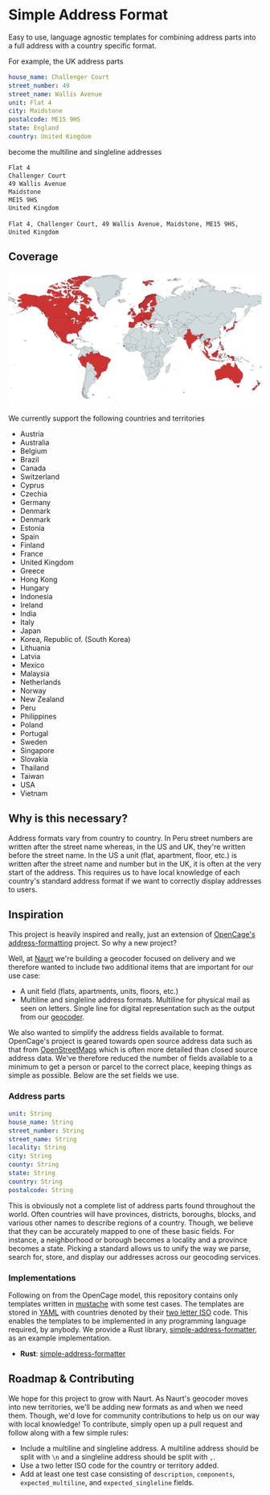 # Simple Address Format

Easy to use, language agnostic templates for combining address parts into a full address with a country specific format.

For example, the UK address parts

```yaml
house_name: Challenger Court
street_number: 49
street_name: Wallis Avenue
unit: Flat 4
city: Maidstone
postalcode: ME15 9HS
state: England
country: United Kingdom
```

become the multiline and singleline addresses

```
Flat 4
Challenger Court
49 Wallis Avenue
Maidstone
ME15 9HS
United Kingdom

Flat 4, Challenger Court, 49 Wallis Avenue, Maidstone, ME15 9HS, United Kingdom
```

## Coverage

![Simple Address Coverage](coverage.png)

We currently support the following countries and territories

- Austria
- Australia
- Belgium
- Brazil
- Canada
- Switzerland
- Cyprus
- Czechia
- Germany
- Denmark
- Denmark
- Estonia
- Spain
- Finland
- France
- United Kingdom
- Greece
- Hong Kong
- Hungary
- Indonesia
- Ireland
- India
- Italy
- Japan
- Korea, Republic of. (South Korea)
- Lithuania
- Latvia
- Mexico
- Malaysia
- Netherlands
- Norway
- New Zealand
- Peru
- Philippines
- Poland
- Portugal
- Sweden
- Singapore
- Slovakia
- Thailand
- Taiwan
- USA
- Vietnam

## Why is this necessary?

Address formats vary from country to country. In Peru street numbers are written after the street name whereas, in the US and UK, they're written before the street name. In the US a unit (flat, apartment, floor, etc.) is written after
the street name and number but in the UK, it is often at the very start of the address. This requires us to have local knowledge of each country's standard address format if we want to correctly display addresses to users.

## Inspiration

This project is heavily inspired and really, just an extension of [OpenCage's address-formatting](https://github.com/OpenCageData/address-formatting) project. So why a new project?

Well, at [Naurt](https://www.naurt.com) we're building a geocoder focused on delivery and we therefore wanted to include two additional items that are important for our use case:

- A unit field (flats, apartments, units, floors, etc.)
- Multiline and singleline address formats. Multiline for physical mail as seen on letters. Single line for digital representation such as the output from our [geocoder](https://docs.naurt.com).

We also wanted to simplify the address fields available to format. OpenCage's project is geared towards open source address data such as that from [OpenStreetMaps](https://www.openstreetmap.org/) which is often more detailed than closed source address data. We've therefore
reduced the number of fields available to a minimum to get a person or parcel to the correct place, keeping things as simple as possible. Below are the set fields we use.

### Address parts

```yaml
unit: String
house_name: String
street_number: String
street_name: String
locality: String
city: String
county: String
state: String
country: String
postalcode: String
```

This is obviously not a complete list of address parts found throughout the world. Often countries will have provinces, districts, boroughs, blocks, and various other names to describe regions of a country.
Though, we believe that they can be accurately mapped to one of these basic fields. For instance, a neighborhood or borough becomes a locality and a province becomes a state. Picking a standard allows
us to unify the way we parse, search for, store, and display our addresses across our geocoding services.

### Implementations

Following on from the OpenCage model, this repository contains only templates written in [mustache](https://mustache.github.io/) with some test cases. The templates are stored in [YAML](https://www.anbowell.com/blog/the-developers-guide-to-yaml/) with countries denoted by their [two letter ISO](https://en.wikipedia.org/wiki/ISO_3166-1_alpha-2) code.
This enables the templates to be implemented in any programming language required, by anybody. We provide a Rust library, [simple-address-formatter](https://github.com/Naurt-Ltd-Public/simple-delivery-address-rs), as an example implementation.

- **Rust**: [simple-address-formatter](https://github.com/Naurt-Ltd-Public/simple-delivery-address-rs)

## Roadmap & Contributing

We hope for this project to grow with Naurt. As Naurt's geocoder moves into new territories, we'll be adding new formats as and when we need them. Though, we'd love for community contributions to help us on our way with local knowledge!
To contribute, simply open up a pull request and follow along with a few simple rules:

- Include a multiline and singleline address. A multiline address should be split with `\n` and a singleline address should be split with `,`.
- Use a two letter ISO code for the country or territory added.
- Add at least one test case consisting of `description`, `components`, `expected_multiline`, and `expected_singleline` fields.
